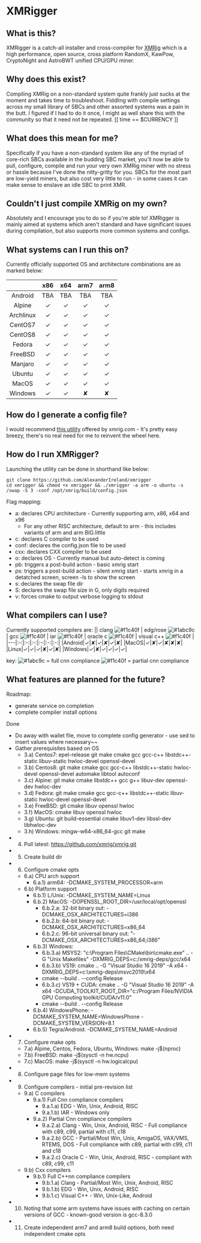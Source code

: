 # XMRigger

## What is this?
XMRigger is a catch-all installer and cross-compiler for [XMRig](https://github.com/xmrig/xmrig) which is a high performance, open source, cross platform RandomX, KawPow, CryptoNight and AstroBWT unified CPU/GPU miner.

## Why does this exist?
Compiling XMRig on a non-standard system quite frankly just sucks at the moment and takes time to troubleshoot. Fiddling with compile settings across my small library of SBCs and other assorted systems was a pain in the butt. I figured if I had to do it once, I might as well share this with the community so that it need not be repeated. [[ time == $CURRENCY ]]

## What does this mean for me? 
Specifically if you have a non-standard system like any of the myriad of core-rich SBCs available in the budding SBC market, you'll now be able to pull, configure, compile and run your very own XMRig miner with no stress or hassle because I've done the nitty-gritty for you. SBCs for the most part are low-yield miners, but also cost very little to run - in some cases it can make sense to enslave an idle SBC to print XMR.

## Couldn't I just compile XMRig on my own?
Absolutely and I encourage you to do so if you're able to! XMRigger is mainly aimed at systems which aren't standard and have significant issues during compilation, but also supports more common systems and configs.

## What systems can I run this on?
Currently officially supported OS and architecture combinations are as marked below:

||x86|x64|arm7|arm8|
|:-:|:-:|:-:|:-:|:-:|
|Android|TBA|TBA|TBA|TBA|
|Alpine|✓|✓|✓|✓|
|Archlinux|✓|✓|✓|✓|
|CentOS7|✓|✓|✓|✓|
|CentOS8|✓|✓|✓|✓|
|Fedora|✓|✓|✓|✓|
|FreeBSD|✓|✓|✓|✓|
|Manjaro|✓|✓|✓|✓|
|Ubuntu|✓|✓|✓|✓|
|MacOS|✓|✓|✓|✓|
|Windows|✓|✓|✘|✘|

## How do I generate a config file?
I would recommend [this utility](https://xmrig.com/wizard) offered by xmrig.com - It's pretty easy breezy, there's no real need for me to reinvent the wheel here.

## How do I run XMRigger?
Launching the utility can be done in shorthand like below:
```
git clone https://github.com/AlexanderIreland/xmrigger
cd xmrigger && chmod +x xmrigger && ./xmrigger -a arm -o ubuntu -s /swap -S 3 -conf /opt/xmrig/build/config.json
```

Flag mapping:
  - a: declares CPU architecture - Currently supporting arm, x86, x64 and x96
    - For any other RISC architecture, default to arm - this includes variants of arm and arm BIG.little
  - c: declares C compiler to be used
  - conf: declares the config.json file to be used
  - cxx: declares CXX compiler to be used
  - o: declares OS - Currently manual but auto-detect is coming
  - pb: triggers a post-build action - basic xmrig start
  - ps: triggers a post-build action - silent xmrig start - starts xmrig in a detatched screen, screen -ls to show the screen
  - s: declares the swap file dir
  - S: declares the swap file size in G, only digits required
  - v: forces cmake to output verbose logging to stdout

## What compilers can I use?
Currently supported compilers are: 
|| clang ![#f1c40f](https://via.placeholder.com/15/f1c40f/000000?text=+) | edg/rose ![#1abc9c](https://via.placeholder.com/15/1abc9c/000000?text=+) | gcc ![#f1c40f](https://via.placeholder.com/15/f1c40f/000000?text=+) | iar ![#f1c40f](https://via.placeholder.com/15/f1c40f/000000?text=+) | oracle c ![#f1c40f](https://via.placeholder.com/15/f1c40f/000000?text=+) | visual c++ ![#f1c40f](https://via.placeholder.com/15/f1c40f/000000?text=+) |
|---|:-:|:-:|:-:|:-:|:-:|:-:|
|Android|✓|✘|✓|✘|✓|✘|
|MacOS|✓|✘|✓|✘|✘|✘|
|Linux|✓|✓|✓|✘|✓|✘|
|Windows|✓|✘|✓|✓|✓|✓|

key: ![#1abc9c](https://via.placeholder.com/15/1abc9c/000000?text=+) = full cnn compliance ![#f1c40f](https://via.placeholder.com/15/f1c40f/000000?text=+) = partial cnn compliance

## What features are planned for the future?
Roadmap:
- generate service on completion
- complete compiler install options

Done
- Do away with wallet file, move to complete config generator - use sed to insert values where necessary~~
- Gather prerequisites based on OS
  - 3.a) Centos7: epel-release git make cmake gcc gcc-c++ libstdc++-static libuv-static hwloc-devel openssl-devel
  - 3.b) Centos8: git make cmake gcc gcc-c++ libstdc++-static hwloc-devel openssl-devel automake libtool autoconf
  - 3.c) Alpine: git make cmake libstdc++ gcc g++ libuv-dev openssl-dev hwloc-dev
  - 3.d) Fedora: git make cmake gcc gcc-c++ libstdc++-static libuv-static hwloc-devel openssl-devel
  - 3.e) FreeBSD: git cmake libuv openssl hwloc
  - 3.f) MacOS: cmake libuv openssl hwloc
  - 3.g) Ubuntu: git build-essential cmake libuv1-dev libssl-dev libhwloc-dev
  - 3.h) Windows: mingw-w64-x86_64-gcc git make
- 4) Pull latest: https://github.com/xmrig/xmrig.git
- 5) Create build dir
- 6) Configure cmake opts
  - 6.a) CPU arch support
    - 6.a.1) arm64: -DCMAKE_SYSTEM_PROCESSOR=arm
  - 6.b) Platform support
    - 6.b.1) L/Unix: -DCMAKE_SYSTEM_NAME=Linux
    - 6.b.2) MacOS: -DOPENSSL_ROOT_DIR=/usr/local/opt/openssl
      - 6.b.2.a: 32-bit binary out: -DCMAKE_OSX_ARCHITECTURES=i386
      - 6.b.2.b: 64-bit binary out: -DCMAKE_OSX_ARCHITECTURES=x86_64
      - 6.b.2.c: 96-bit universal binary out: "-DCMAKE_OSX_ARCHITECTURES=x86_64;i386"
    - 6.b.3) Windows:
      - 6.b.3.a) MSYS2: "c:\Program Files\CMake\bin\cmake.exe" .. -G "Unix Makefiles" -DXMRIG_DEPS=c:/xmrig-deps/gcc/x64
      - 6.b.3.b) VS19: cmake .. -G "Visual Studio 16 2019" -A x64 -DXMRIG_DEPS=c:\xmrig-deps\msvc2019\x64
      - cmake --build . --config Release
      - 6.b.3.c) VS19 + CUDA: cmake .. -G "Visual Studio 16 2019" -A x64 -DCUDA_TOOLKIT_ROOT_DIR="c:/Program Files/NVIDIA GPU Computing toolkit/CUDA/v11.0"
      - cmake --build . --config Release
    - 6.b.4) WindowsPhone: -DCMAKE_SYSTEM_NAME=WindowsPhone -DCMAKE_SYSTEM_VERSION=8.1
    - 6.b.5) Tegra/Android: -DCMAKE_SYSTEM_NAME=Android
- 7) Configure make opts 
  - 7.a) Alpine, Centos, Fedora, Ubuntu, Windows: make -j$(nproc)
  - 7.b) FreeBSD: make -j$(sysctl -n hw.ncpu)
  - 7.c) MacOS: make -j$(sysctl -n hw.logicalcpu)
- 8) Configure page files for low-mem systems
- 9) Configure compilers - initial pre-revision list
  - 9.a) C compilers
    - 9.a.1) Full Cnn compliance compilers
      - 9.a.1.a) EDG - Win, Unix, Android, RISC
      - 9.a.1.b) IAR - Windows only
    - 9.a.2) Partial Cnn compliance compilers
      - 9.a.2.a) Clang - Win, Unix, Android, RISC - Full compliance with c89, c99, partial with c11, c18
      - 9.a.2.b) GCC - Partial/Most Win, Unix, AmigaOS, VAX/VMS, RTEMS, DOS - Full compliance with c89, partial with c99, c11 and c18
      - 9.a.2.c) Oracle C - Win, Unix, Android, RISC - compliant with c89, c99, c11
  - 9.b) Cxx compilers
    - 9.b.1) Full C++nn compliance compilers
      - 9.b.1.a) Clang - Partial/Most Win, Unix, Android, RISC
      - 9.b.1.b) EDG - Win, Unix, Android, RISC
      - 9.b.1.c) Visual C++ - Win, Unix-Like, Android
- 10) Noting that some arm systems have issues with caching on certain versions of GCC - known-good version is gcc-8.3.0
- 11) Create independent arm7 and arm8 build options, both need independent cmake opts
